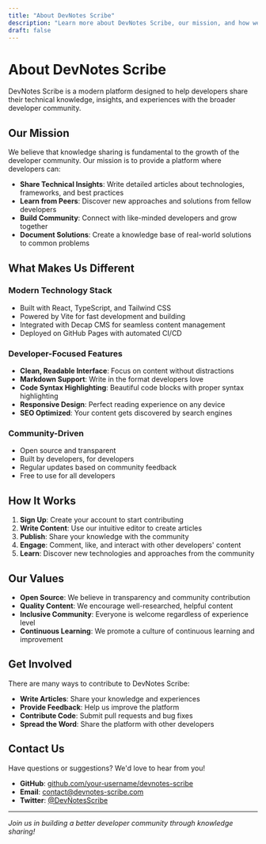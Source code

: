 ```yaml
---
title: "About DevNotes Scribe"
description: "Learn more about DevNotes Scribe, our mission, and how we're building a community for developers to share knowledge."
draft: false
---
```


# About DevNotes Scribe

DevNotes Scribe is a modern platform designed to help developers share their technical knowledge, insights, and experiences with the broader developer community.

## Our Mission

We believe that knowledge sharing is fundamental to the growth of the developer community. Our mission is to provide a platform where developers can:

- **Share Technical Insights**: Write detailed articles about technologies, frameworks, and best practices
- **Learn from Peers**: Discover new approaches and solutions from fellow developers
- **Build Community**: Connect with like-minded developers and grow together
- **Document Solutions**: Create a knowledge base of real-world solutions to common problems

## What Makes Us Different

### Modern Technology Stack
- Built with React, TypeScript, and Tailwind CSS
- Powered by Vite for fast development and building
- Integrated with Decap CMS for seamless content management
- Deployed on GitHub Pages with automated CI/CD

### Developer-Focused Features
- **Clean, Readable Interface**: Focus on content without distractions
- **Markdown Support**: Write in the format developers love
- **Code Syntax Highlighting**: Beautiful code blocks with proper syntax highlighting
- **Responsive Design**: Perfect reading experience on any device
- **SEO Optimized**: Your content gets discovered by search engines

### Community-Driven
- Open source and transparent
- Built by developers, for developers
- Regular updates based on community feedback
- Free to use for all developers

## How It Works

1. **Sign Up**: Create your account to start contributing
2. **Write Content**: Use our intuitive editor to create articles
3. **Publish**: Share your knowledge with the community
4. **Engage**: Comment, like, and interact with other developers' content
5. **Learn**: Discover new technologies and approaches from the community

## Our Values

- **Open Source**: We believe in transparency and community contribution
- **Quality Content**: We encourage well-researched, helpful content
- **Inclusive Community**: Everyone is welcome regardless of experience level
- **Continuous Learning**: We promote a culture of continuous learning and improvement

## Get Involved

There are many ways to contribute to DevNotes Scribe:

- **Write Articles**: Share your knowledge and experiences
- **Provide Feedback**: Help us improve the platform
- **Contribute Code**: Submit pull requests and bug fixes
- **Spread the Word**: Share the platform with other developers

## Contact Us

Have questions or suggestions? We'd love to hear from you!

- **GitHub**: [github.com/your-username/devnotes-scribe](https://github.com/your-username/devnotes-scribe)
- **Email**: contact@devnotes-scribe.com
- **Twitter**: [@DevNotesScribe](https://twitter.com/DevNotesScribe)

---

*Join us in building a better developer community through knowledge sharing!*
